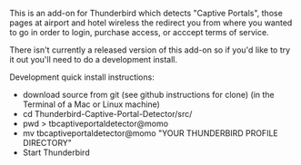 This is an add-on for Thunderbird which detects "Captive Portals", those pages at
airport and hotel wireless the redirect you from where you wanted to go in order to
login, purchase access, or acccept terms of service.

There isn't currently a released version of this add-on so if you'd like to try it out
you'll need to do a development install.

Development quick install instructions:
  * download source from git (see github instructions for clone)
  (in the Terminal of a Mac or Linux machine)
  * cd Thunderbird-Captive-Portal-Detector/src/
  * pwd > tbcaptiveportaldetector@momo
  * mv tbcaptiveportaldetector@momo "YOUR THUNDERBIRD PROFILE DIRECTORY"
  * Start Thunderbird
